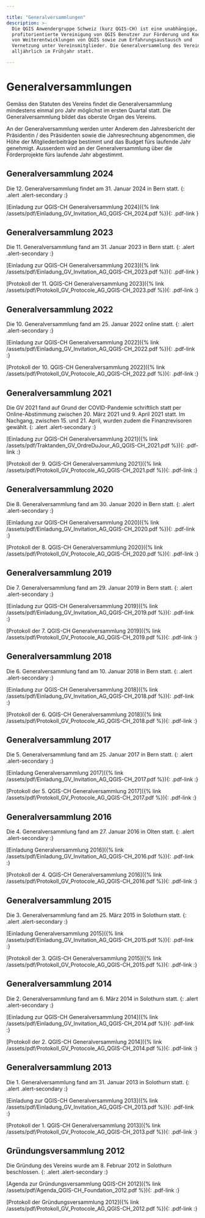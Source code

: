 ```yaml
---

title: "Generalversammlungen"
description: >-
  Die QGIS Anwendergruppe Schweiz (kurz QGIS-CH) ist eine unabhängige, nicht
  profitorientierte Vereinigung von QGIS Benutzer zur Förderung und Koordination
  von Weiterentwicklungen von QGIS sowie zum Erfahrungsaustausch und
  Vernetzung unter Vereinsmitglieder. Die Generalversammlung des Vereins findet
  alljährlich im Frühjahr statt.

---
```


# Generalversammlungen

Gemäss den Statuten des Vereins findet die Generalversammlung mindestens einmal
pro Jahr möglichst im ersten Quartal statt. Die Generalversammlung bildet das
oberste Organ des Vereins.

An der Generalversammlung werden unter Anderem den Jahresbericht der Präsidentin / des Präsidenten
sowie die Jahresrechnung abgenommen, die Höhe der Mitgliederbeiträge bestimmt
und das Budget fürs laufende Jahr genehmigt. Ausserdem wird an der
Generalversammlung über die Förderprojekte fürs laufende Jahr abgestimmt.

## Generalversammlung 2024

Die 12. Generalversammlung findet am 31. Januar 2024 in Bern statt.
{: .alert .alert-secondary :}

[Einladung zur QGIS-CH Generalversammlung 2024]({% link /assets/pdf/Einladung_GV_Invitation_AG_QGIS-CH_2024.pdf %}){: .pdf-link }

## Generalversammlung 2023

Die 11. Generalversammlung fand am 31. Januar 2023 in Bern statt.
{: .alert .alert-secondary :}

[Einladung zur QGIS-CH Generalversammlung 2023]({% link /assets/pdf/Einladung_GV_Invitation_AG_QGIS-CH_2023.pdf %}){: .pdf-link }

[Protokoll der 11. QGIS-CH Generalversammlung 2023]({% link /assets/pdf/Protokoll_GV_Protocole_AG_QGIS-CH_2023.pdf %}){: .pdf-link :}

## Generalversammlung 2022

Die 10. Generalversammlung fand am 25. Januar 2022 online statt.
{: .alert .alert-secondary :}

[Einladung zur QGIS-CH Generalversammlung 2022]({% link /assets/pdf/Einladung_GV_Invitation_AG_QGIS-CH_2022.pdf %}){: .pdf-link :}

[Protokoll der 10. QGIS-CH Generalversammlung 2022]({% link /assets/pdf/Protokoll_GV_Protocole_AG_QGIS-CH_2022.pdf %}){: .pdf-link :}

## Generalversammlung 2021

Die GV 2021 fand auf Grund der COVID-Pandemie schriftlich statt per Online-Abstimmung
zwischen 20. März 2021 und 9. April 2021 statt. Im Nachgang, zwischen 15. und 21. April,
wurden zudem die Finanzrevisoren gewählt.
{: .alert .alert-secondary :}

[Einladung zur QGIS-CH Generalversammlung 2021]({% link /assets/pdf/Traktanden_GV_OrdreDuJour_AG_QGIS-CH_2021.pdf %}){: .pdf-link :}

[Protokoll der 9. QGIS-CH Generalversammlung 2021]({% link /assets/pdf/Protokoll_GV_Protocole_AG_QGIS-CH_2021.pdf %}){: .pdf-link :}

## Generalversammlung 2020

Die 8. Generalversammlung fand am 30. Januar 2020 in Bern statt.
{: .alert .alert-secondary :}

[Einladung zur QGIS-CH Generalversammlung 2020]({% link /assets/pdf/Einladung_GV_Invitation_AG_QGIS-CH_2020.pdf %}){: .pdf-link :}

[Protokoll der 8. QGIS-CH Generalversammlung 2020]({% link /assets/pdf/Protokoll_GV_Protocole_AG_QGIS-CH_2020.pdf %}){: .pdf-link :}

## Generalversammlung 2019

Die 7. Generalversammlung fand am 29. Januar 2019 in Bern statt.
{: .alert .alert-secondary :}

[Einladung zur QGIS-CH Generalversammlung 2019]({% link /assets/pdf/Einladung_GV_Invitation_AG_QGIS-CH_2019.pdf %}){: .pdf-link :}

[Protokoll der 7. QGIS-CH Generalversammlung 2019]({% link /assets/pdf/Protokoll_GV_Protocole_AG_QGIS-CH_2019.pdf %}){: .pdf-link :}


## Generalversammlung 2018

Die 6. Generalversammlung fand am 10. Januar 2018 in Bern statt.
{: .alert .alert-secondary :}

[Einladung zur QGIS-CH Generalversammlung 2018]({% link /assets/pdf/Einladung_GV_Invitation_AG_QGIS-CH_2018.pdf %}){: .pdf-link :}

[Protokoll der 6. QGIS-CH Generalversammlung 2018]({% link /assets/pdf/Protokoll_GV_Protocole_AG_QGIS-CH_2018.pdf %}){: .pdf-link :}

## Generalversammlung 2017

Die 5. Generalversammlung fand am 25. Januar 2017 in Bern statt.
{: .alert .alert-secondary :}

[Einladung Generalversammlung 2017]({% link /assets/pdf/Einladung_GV_Invitation_AG_QGIS-CH_2017.pdf %}){: .pdf-link :}

[Protokoll der 5. QGIS-CH Generalversammlung 2017]({% link /assets/pdf/Protokoll_GV_Protocole_AG_QGIS-CH_2017.pdf %}){: .pdf-link :}


## Generalversammlung 2016

Die 4. Generalversammlung fand am 27. Januar 2016 in Olten statt.
{: .alert .alert-secondary :}

[Einladung Generalversammlung 2016]({% link /assets/pdf/Einladung_GV_Invitation_AG_QGIS-CH_2016.pdf %}){: .pdf-link :}

[Protokoll der 4. QGIS-CH Generalversammlung 2016]({% link /assets/pdf/Protokoll_GV_Protocole_AG_QGIS-CH_2016.pdf %}){: .pdf-link :}

## Generalversammlung 2015

Die 3. Generalversammlung fand am 25. März 2015 in Solothurn statt.
{: .alert .alert-secondary :}

[Einladung Generalversammlung 2015]({% link /assets/pdf/Einladung_GV_Invitation_AG_QGIS-CH_2015.pdf %}){: .pdf-link :}

[Protokoll der 3. QGIS-CH Generalversammlung 2015]({% link /assets/pdf/Protokoll_GV_Protocole_AG_QGIS-CH_2015.pdf %}){: .pdf-link :}

## Generalversammlung 2014

Die 2. Generalversammlung fand am 6. März 2014 in Solothurn statt.
{: .alert .alert-secondary :}

[Einladung zur QGIS-CH Generalversammlung 2014]({% link /assets/pdf/Einladung_GV_Invitation_AG_QGIS-CH_2014.pdf %}){: .pdf-link :}

[Protokoll der 2. QGIS-CH Generalversammlung 2014]({% link /assets/pdf/Protokoll_GV_Protocole_AG_QGIS-CH_2014.pdf %}){: .pdf-link :}

## Generalversammlung 2013

Die 1. Generalversammlung fand am 31. Januar 2013 in Solothurn statt.
{: .alert .alert-secondary :}

[Einladung zur QGIS-CH Generalversammlung 2013]({% link /assets/pdf/Einladung_GV_Invitation_AG_QGIS-CH_2013.pdf %}){: .pdf-link :}

[Protokoll der 1. QGIS-CH Generalversammlung 2013]({% link /assets/pdf/Protokoll_GV_Protocole_AG_QGIS-CH_2013.pdf %}){: .pdf-link :}

## Gründungsversammlung 2012

Die Gründung des Vereins wurde am 8. Februar 2012 in Solothurn beschlossen.
{: .alert .alert-secondary :}

[Agenda zur Gründungsversammlung QGIS-CH 2012]({% link /assets/pdf/Agenda_QGIS-CH_Foundation_2012.pdf %}){: .pdf-link :}

[Protokoll der Gründungsversammlung 2012]({% link /assets/pdf/Protokoll_GV_Protocole_AG_QGIS-CH_2012.pdf %}){: .pdf-link :}

